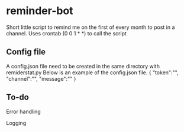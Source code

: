 # reminder-bot
Short little script to remind me on the first of every month to post in a channel.
Uses crontab (0 0 1 * *) to call the script

## Config file
A config.json file need to be created in the same directory with remiderstat.py
Below is an example of the config.json file.
{
	"token":"<token>",
	"channel":"<channel>",
	"message":"<message>"
}

## To-do

Error handling

Logging
